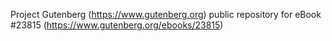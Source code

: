 Project Gutenberg (https://www.gutenberg.org) public repository for eBook #23815 (https://www.gutenberg.org/ebooks/23815)
